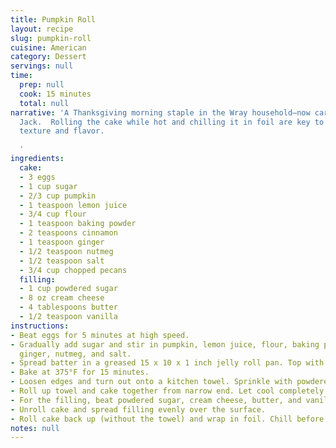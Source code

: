```yaml
---
title: Pumpkin Roll
layout: recipe
slug: pumpkin-roll
cuisine: American
category: Dessert
servings: null
time:
  prep: null
  cook: 15 minutes
  total: null
narrative: 'A Thanksgiving morning staple in the Wray household—now carried on by
  Jack.  Rolling the cake while hot and chilling it in foil are key to its perfect
  texture and flavor.

  '
ingredients:
  cake:
  - 3 eggs
  - 1 cup sugar
  - 2/3 cup pumpkin
  - 1 teaspoon lemon juice
  - 3/4 cup flour
  - 1 teaspoon baking powder
  - 2 teaspoons cinnamon
  - 1 teaspoon ginger
  - 1/2 teaspoon nutmeg
  - 1/2 teaspoon salt
  - 3/4 cup chopped pecans
  filling:
  - 1 cup powdered sugar
  - 8 oz cream cheese
  - 4 tablespoons butter
  - 1/2 teaspoon vanilla
instructions:
- Beat eggs for 5 minutes at high speed.
- Gradually add sugar and stir in pumpkin, lemon juice, flour, baking powder, cinnamon,
  ginger, nutmeg, and salt.
- Spread batter in a greased 15 x 10 x 1 inch jelly roll pan. Top with chopped pecans.
- Bake at 375°F for 15 minutes.
- Loosen edges and turn out onto a kitchen towel. Sprinkle with powdered sugar.
- Roll up towel and cake together from narrow end. Let cool completely.
- For the filling, beat powdered sugar, cream cheese, butter, and vanilla until smooth.
- Unroll cake and spread filling evenly over the surface.
- Roll cake back up (without the towel) and wrap in foil. Chill before serving.
notes: null
---
```


